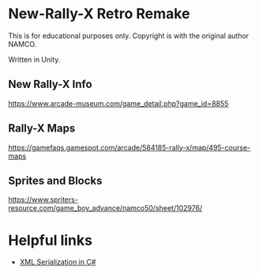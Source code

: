 # New-Rally-X Retro Remake
This is for educational purposes only. Copyright is with the original author NAMCO.

Written in Unity.

## New Rally-X Info
https://www.arcade-museum.com/game_detail.php?game_id=8855

## Rally-X Maps
https://gamefaqs.gamespot.com/arcade/584185-rally-x/map/495-course-maps

## Sprites and Blocks
https://www.spriters-resource.com/game_boy_advance/namco50/sheet/102976/


# Helpful links
- [XML Serialization in C#](https://stackoverflow.com/questions/3187444/convert-xml-string-to-object)